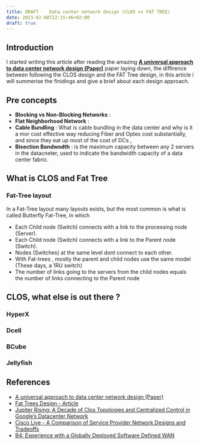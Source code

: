 ```yaml
---
title: DRAFT	Data center network design (CLOS vs FAT TREE)
date: 2023-02-08T22:15:46+02:00
draft: true
---
```


## Introduction

I started writing this article after reading the amazing __[A universal approach to data center network design (Paper)](https://pages.cs.wisc.edu/~akella/papers/univ-dcn.pdf)__ paper laying down, the diffirence between following the CLOS design and the FAT Tree design, in this article i will summerise the finidings and give a brief about each design approach.

## Pre concepts
- **Blocking vs Non-Blocking Networks** : 
- **Flat Neighborhood Network** : 
- **Cable Bundling** : What is cable bundling in the data center and why is it a mor cost effective way reducing Fiber and Optex cost substantially, and since they eat up most of the cost of DCs , 
- **Bisection Bandwodth** :  is the maximum capacity between any 2 servers in the datacneter, used to indicate the bandwidth capacity of a data center fabric.

## What is CLOS and Fat Tree
### Fat-Tree layout

In a Fat-Tree layout many layouts exists, but the most common is what is called Butterfly Fat-Tree, in which 
- Each Child node (Switch) connects with a link to the processing node (Server).
- Each Child node (Switch) connects with a link to the Parent node (Switch).
- Nodes (Switches) at the same level dont connect to each other.
- With Fat-trees , mostly the parent and child nodes use the same model (These days, a 1RU switch)
- The number of links going to the servers from the child nodes equals the number of links connecting to the Parent node

## CLOS, what else is out there ?
### HyperX
### Dcell
### BCube
### Jellyfish

## References
- [A universal approach to data center network design (Paper)](https://pages.cs.wisc.edu/~akella/papers/univ-dcn.pdf)
- [Fat Trees Design - Article](https://clusterdesign.org/fat-trees/)
- [Jupiter Rising: A Decade of Clos Topologies and Centralized Control in Google’s Datacenter Network](http://rule11.tech/papers/2015-jupiterrising.pdf)
- [Cisco Live - A Comparison of Service Provider Network Designs and Tradeoffs](https://www.ciscolive.com/c/dam/r/ciscolive/apjc/docs/2019/pdf/BRKSPG-2682.pdf)
- [B4: Experience with a Globally Deployed Software Defined WAN
](https://research.google/pubs/pub41761/)